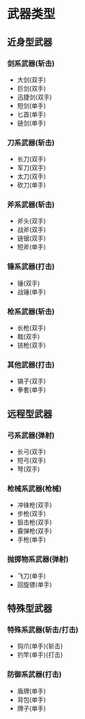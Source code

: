 # 武器类型

近身型武器
---

### 剑系武器(斩击)
* 大剑(双手)
* 巨剑(双手)
* 迅捷剑(双手)
* 短剑(单手)
* 匕首(单手)
* 链剑(单手)

### 刀系武器(斩击)
* 长刀(双手)
* 军刀(双手)
* 太刀(双手)
* 砍刀(单手)

### 斧系武器(斩击)
* 斧头(双手)
* 战斧(双手)
* 链锯(双手)
* 短斧(单手)

### 锤系武器(打击)
* 锤(双手)
* 战锤(单手)

### 枪系武器(斩击)
* 长枪(双手)
* 戟(双手)
* 铳枪(双手)

### 其他武器(打击)
* 镐子(双手)
* 拳套(单手)

远程型武器
---

### 弓系武器(弹射)
* 长弓(双手)
* 短弓(双手)
* 弩(双手)

### 枪械系武器(枪械)
* 冲锋枪(双手)
* 步枪(双手)
* 狙击枪(双手)
* 霰弹枪(双手)
* 手枪(单手)

### 抛掷物系武器(弹射)
* 飞刀(单手)
* 回旋镖(单手)

特殊型武器
---

### 特殊系武器(斩击/打击)
* 钩爪(单手){斩击}
* 钓竿(单手){打击}

### 防御系武器(打击)
* 盾牌(单手)
* 背包(单手)
* 牌子(单手)